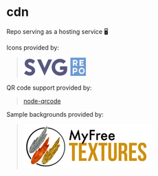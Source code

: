 # cdn
Repo serving as a hosting service 🖥️

Icons provided by:

>  [ ![svgrepo.com](https://raw.githubusercontent.com/TheEloquentFactory/cdn/main/images/attributes/svgrepo.svg) ](https://www.svgrepo.com/)



QR code support provided by:

>  [node-qrcode](https://www.npmjs.com/package/qrcode)



Sample backgrounds provided by:

>  [ ![myfreetextures.com](https://raw.githubusercontent.com/TheEloquentFactory/cdn/main/images/attributes/myfreetextures.png) ](https://www.myfreetextures.com/)
